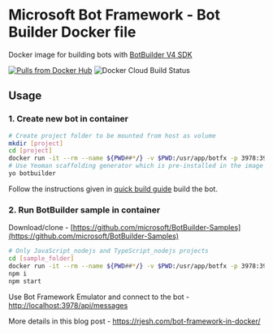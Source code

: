 # Microsoft Bot Framework - Bot Builder Docker file

Docker image for building bots with [BotBuilder V4 SDK](https://github.com/Microsoft/BotBuilder)

[![Pulls from Docker Hub](https://img.shields.io/docker/pulls/rjesh/botfx.svg)](https://hub.docker.com/r/rjesh/botfx)  ![Docker Cloud Build Status](https://img.shields.io/docker/cloud/build/rjesh/botfx)

## Usage

### 1. Create new bot in container

```sh
# Create project folder to be mounted from host as volume
mkdir [project]
cd [project]
docker run -it --rm --name ${PWD##*/} -v $PWD:/usr/app/botfx -p 3978:3978 rjesh/botfx
# Use Yeoman scaffolding generator which is pre-installed in the image
yo botbuilder
```

Follow the instructions given in [quick build guide](https://docs.microsoft.com/en-us/azure/bot-service/javascript/bot-builder-javascript-quickstart?view=azure-bot-service-4.0)  build the bot.

### 2. Run BotBuilder sample in container

Download/clone - [https://github.com/microsoft/BotBuilder-Samples](https://github.com/microsoft/BotBuilder-Samples)

```sh
# Only JavaScript_nodejs and TypeScript_nodejs projects
cd [sample_folder]
docker run -it --rm --name ${PWD##*/} -v $PWD:/usr/app/botfx -p 3978:3978 rjesh/botfx
npm i
npm start
```

Use Bot Framework Emulator and connect to the bot - <http://localhost:3978/api/messages>

More details in this blog post - <https://rjesh.com/bot-framework-in-docker/>
